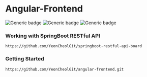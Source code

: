 # Angular-Frontend 
![Generic badge](https://img.shields.io/badge/npm-7.11.2-red.svg)
![Generic badge](https://img.shields.io/badge/node-16.1.0-green.svg)
![Generic badge](https://img.shields.io/badge/@angular/material-8.1.3-blue.svg)


### Working with SpringBoot RESTful API
```
https://github.com/YeonCheolGit/springboot-restful-api-board
```

### Getting Started
```
https://github.com/YeonCheolGit/angular-frontend.git
```
